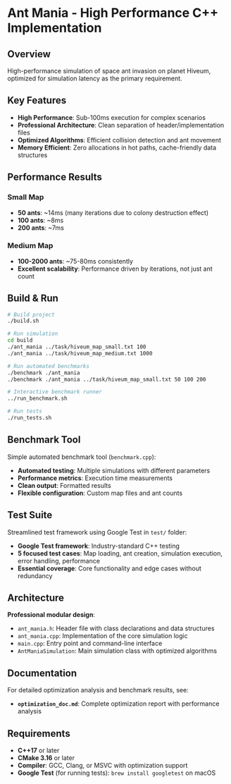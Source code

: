 # Ant Mania - High Performance C++ Implementation

## Overview
High-performance simulation of space ant invasion on planet Hiveum, optimized for simulation latency as the primary requirement.

## Key Features
- **High Performance**: Sub-100ms execution for complex scenarios
- **Professional Architecture**: Clean separation of header/implementation files
- **Optimized Algorithms**: Efficient collision detection and ant movement
- **Memory Efficient**: Zero allocations in hot paths, cache-friendly data structures

## Performance Results

### Small Map 
- **50 ants**: ~14ms (many iterations due to colony destruction effect)
- **100 ants**: ~8ms 
- **200 ants**: ~7ms

### Medium Map 
- **100-2000 ants**: ~75-80ms consistently
- **Excellent scalability**: Performance driven by iterations, not just ant count

## Build & Run

```bash
# Build project
./build.sh

# Run simulation
cd build
./ant_mania ../task/hiveum_map_small.txt 100
./ant_mania ../task/hiveum_map_medium.txt 1000

# Run automated benchmarks
./benchmark ./ant_mania
./benchmark ./ant_mania ../task/hiveum_map_small.txt 50 100 200

# Interactive benchmark runner
../run_benchmark.sh

# Run tests
./run_tests.sh
```

## Benchmark Tool

Simple automated benchmark tool (`benchmark.cpp`):
- **Automated testing**: Multiple simulations with different parameters
- **Performance metrics**: Execution time measurements
- **Clean output**: Formatted results
- **Flexible configuration**: Custom map files and ant counts

## Test Suite

Streamlined test framework using Google Test in `test/` folder:
- **Google Test framework**: Industry-standard C++ testing
- **5 focused test cases**: Map loading, ant creation, simulation execution, error handling, performance
- **Essential coverage**: Core functionality and edge cases without redundancy

## Architecture

**Professional modular design**:
- `ant_mania.h`: Header file with class declarations and data structures
- `ant_mania.cpp`: Implementation of the core simulation logic  
- `main.cpp`: Entry point and command-line interface
- `AntManiaSimulation`: Main simulation class with optimized algorithms

## Documentation

For detailed optimization analysis and benchmark results, see:
- **`optimization_doc.md`**: Complete optimization report with performance analysis

## Requirements

- **C++17** or later
- **CMake 3.16** or later
- **Compiler**: GCC, Clang, or MSVC with optimization support
- **Google Test** (for running tests): `brew install googletest` on macOS
